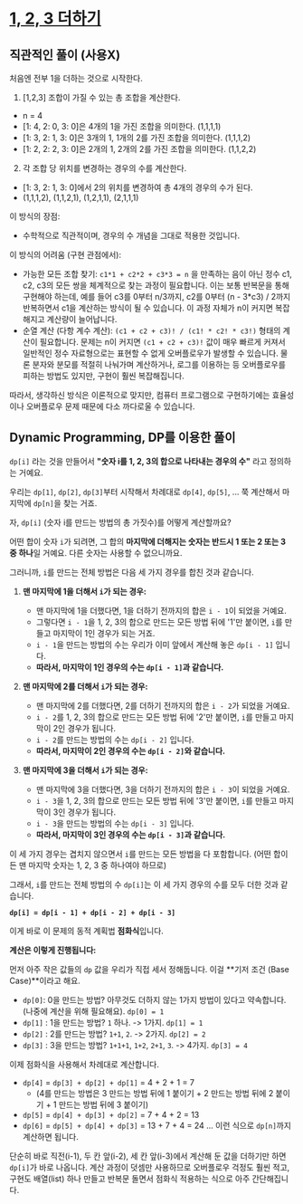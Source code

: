 # [1, 2, 3 더하기](https://www.acmicpc.net/problem/9095)

## 직관적인 풀이 (사용X)

처음엔 전부 1을 더하는 것으로 시작한다. 

1. [1,2,3] 조합이 가질 수 있는 총 조합을 계산한다.
  - n = 4
  - [1: 4, 2: 0, 3: 0]은 4개의 1을 가진 조합을 의미한다. (1,1,1,1)
  - [1: 3, 2: 1, 3: 0]은 3개의 1, 1개의 2를 가진 조합을 의미한다. (1,1,1,2)
  - [1: 2, 2: 2, 3: 0]은 2개의 1, 2개의 2를 가진 조합을 의미한다. (1,1,2,2)
2. 각 조합 당 위치를 변경하는 경우의 수를 계산한다.
  - [1: 3, 2: 1, 3: 0]에서 2의 위치를 변경하여 총 4개의 경우의 수가 된다. 
  - (1,1,1,2), (1,1,2,1), (1,2,1,1), (2,1,1,1)

이 방식의 장점:

- 수학적으로 직관적이며, 경우의 수 개념을 그대로 적용한 것입니다.

이 방식의 어려움 (구현 관점에서):

- 가능한 모든 조합 찾기: `c1*1 + c2*2 + c3*3 = n` 을 만족하는 음이 아닌 정수 c1, c2, c3의 모든 쌍을 체계적으로 찾는 과정이 필요합니다. 이는 보통 반복문을 통해 구현해야 하는데, 예를 들어 c3를 0부터 n/3까지, c2를 0부터 (n - 3*c3) / 2까지 반복하면서 c1을 계산하는 방식이 될 수 있습니다. 이 과정 자체가 n이 커지면 복잡해지고 계산량이 늘어납니다.
- 순열 계산 (다항 계수 계산): `(c1 + c2 + c3)! / (c1! * c2! * c3!)` 형태의 계산이 필요합니다. 문제는 n이 커지면 `(c1 + c2 + c3)!` 값이 매우 빠르게 커져서 일반적인 정수 자료형으로는 표현할 수 없게 오버플로우가 발생할 수 있습니다. 물론 분자와 분모를 적절히 나눠가며 계산하거나, 로그를 이용하는 등 오버플로우를 피하는 방법도 있지만, 구현이 훨씬 복잡해집니다.

따라서, 생각하신 방식은 이론적으로 맞지만, 컴퓨터 프로그램으로 구현하기에는 효율성이나 오버플로우 문제 때문에 다소 까다로울 수 있습니다.

## Dynamic Programming, DP를 이용한 풀이

`dp[i]` 라는 것을 만들어서 **"숫자 i를 1, 2, 3의 합으로 나타내는 경우의 수"** 라고 정의하는 거예요.

우리는 `dp[1]`, `dp[2]`, `dp[3]`부터 시작해서 차례대로 `dp[4]`, `dp[5]`, ... 쭉 계산해서 마지막에 `dp[n]`을 찾는 거죠.

자, `dp[i]` (숫자 i를 만드는 방법의 총 가짓수)를 어떻게 계산할까요?

어떤 합이 숫자 `i`가 되려면, 그 합의 **마지막에 더해지는 숫자는 반드시 1 또는 2 또는 3 중 하나**일 거예요. 다른 숫자는 사용할 수 없으니까요.

그러니까, `i`를 만드는 전체 방법은 다음 세 가지 경우를 합친 것과 같습니다.

1.  **맨 마지막에 1을 더해서 `i`가 되는 경우:**
    * 맨 마지막에 1을 더했다면, 1을 더하기 전까지의 합은 `i - 1`이 되었을 거예요.
    * 그렇다면 `i - 1`을 1, 2, 3의 합으로 만드는 모든 방법 뒤에 '1'만 붙이면, `i`를 만들고 마지막이 1인 경우가 되는 거죠.
    * `i - 1`을 만드는 방법의 수는 우리가 이미 앞에서 계산해 놓은 `dp[i - 1]` 입니다.
    * **따라서, 마지막이 1인 경우의 수는 `dp[i - 1]`과 같습니다.**

2.  **맨 마지막에 2를 더해서 `i`가 되는 경우:**
    * 맨 마지막에 2를 더했다면, 2를 더하기 전까지의 합은 `i - 2`가 되었을 거예요.
    * `i - 2`를 1, 2, 3의 합으로 만드는 모든 방법 뒤에 '2'만 붙이면, `i`를 만들고 마지막이 2인 경우가 됩니다.
    * `i - 2`를 만드는 방법의 수는 `dp[i - 2]` 입니다.
    * **따라서, 마지막이 2인 경우의 수는 `dp[i - 2]`와 같습니다.**

3.  **맨 마지막에 3을 더해서 `i`가 되는 경우:**
    * 맨 마지막에 3을 더했다면, 3을 더하기 전까지의 합은 `i - 3`이 되었을 거예요.
    * `i - 3`을 1, 2, 3의 합으로 만드는 모든 방법 뒤에 '3'만 붙이면, `i`를 만들고 마지막이 3인 경우가 됩니다.
    * `i - 3`을 만드는 방법의 수는 `dp[i - 3]` 입니다.
    * **따라서, 마지막이 3인 경우의 수는 `dp[i - 3]`과 같습니다.**

이 세 가지 경우는 겹치지 않으면서 `i`를 만드는 모든 방법을 다 포함합니다. (어떤 합이든 맨 마지막 숫자는 1, 2, 3 중 하나여야 하므로)

그래서, `i`를 만드는 전체 방법의 수 `dp[i]`는 이 세 가지 경우의 수를 모두 더한 것과 같습니다.

**`dp[i] = dp[i - 1] + dp[i - 2] + dp[i - 3]`**

이게 바로 이 문제의 동적 계획법 **점화식**입니다.

**계산은 이렇게 진행됩니다:**

먼저 아주 작은 값들의 `dp` 값을 우리가 직접 세서 정해둡니다. 이걸 **기저 조건 (Base Case)**이라고 해요.

* `dp[0]`: 0을 만드는 방법? 아무것도 더하지 않는 1가지 방법이 있다고 약속합니다. (나중에 계산을 위해 필요해요). `dp[0] = 1`
* `dp[1]` : 1을 만드는 방법? `1` 하나. -> 1가지. `dp[1] = 1`
* `dp[2]` : 2를 만드는 방법? `1+1`, `2`. -> 2가지. `dp[2] = 2`
* `dp[3]` : 3을 만드는 방법? `1+1+1`, `1+2`, `2+1`, `3`. -> 4가지. `dp[3] = 4`

이제 점화식을 사용해서 차례대로 계산합니다.

* `dp[4]` = `dp[3] + dp[2] + dp[1]` = 4 + 2 + 1 = 7
    * (4를 만드는 방법은 3 만드는 방법 뒤에 1 붙이기 + 2 만드는 방법 뒤에 2 붙이기 + 1 만드는 방법 뒤에 3 붙이기)
* `dp[5]` = `dp[4] + dp[3] + dp[2]` = 7 + 4 + 2 = 13
* `dp[6]` = `dp[5] + dp[4] + dp[3]` = 13 + 7 + 4 = 24
    ... 이런 식으로 `dp[n]`까지 계산하면 됩니다.

단순히 바로 직전(i-1), 두 칸 앞(i-2), 세 칸 앞(i-3)에서 계산해 둔 값을 더하기만 하면 `dp[i]`가 바로 나옵니다. 계산 과정이 덧셈만 사용하므로 오버플로우 걱정도 훨씬 적고, 구현도 배열(list) 하나 만들고 반복문 돌면서 점화식 적용하는 식으로 아주 간단해집니다.